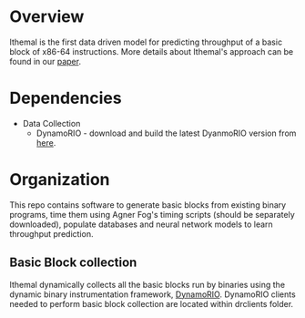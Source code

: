 
# Overview

Ithemal is the first data driven model for predicting throughput of a basic block of x86-64 instructions.
More details about Ithemal's approach can be found in our [paper](https://arxiv.org/abs/1808.07412).

# Dependencies

* Data Collection
  * DynamoRIO - download and build the latest DyanmoRIO version from [here](https://github.com/DynamoRIO/dynamorio/wiki/Downloads).

# Organization

This repo contains software to generate basic blocks from existing binary programs, time them using Agner Fog's timing scripts
(should be separately downloaded), populate databases and neural network models to learn throughput prediction.

## Basic Block collection

Ithemal dynamically collects all the basic blocks run by binaries using the dynamic binary instrumentation framework, [DynamoRIO](http://dynamorio.org). DynamoRIO clients needed to perform basic block collection are located within drclients folder.